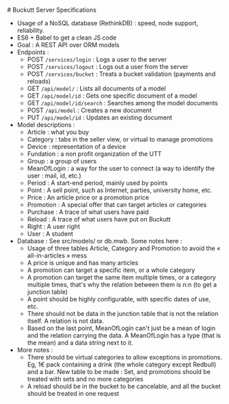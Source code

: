 # Buckutt Server Specifications

* Usage of a NoSQL database (RethinkDB) : speed, node support, reliability.
* ES6 + Babel to get a clean JS code
* Goal : A REST API over ORM models
* Endpoints :
    - POST `/services/login`     : Logs a user to the server
    - POST `/services/logout`    : Logs out a user from the server
    - POST `/services/bucket`    : Treats a bucket validation (payments and reloads)
    - GET `/api/model/`          : Lists all documents of a model
    - GET `/api/model/id`        : Gets one specific document of a model
    - GET `/api/model/id/search` : Searches among the model documents
    - POST `/api/model`          : Creates a new document
    - PUT `/api/model/id`        : Updates an existing document
* Model descriptions :
    - Article     : what you buy
    - Category    : tabs in the seller view, or virtual to manage promotions
    - Device      : representation of a device
    - Fundation   : a non profit organization of the UTT
    - Group       : a group of users
    - MeanOfLogin : a way for the user to connect (a way to identify the user : mail, id, etc.)
    - Period      : A start-end period, mainly used by points
    - Point       : A sell point, such as Internet, parties, university home, etc.
    - Price       : An article price or a promotion price
    - Promotion   : A special offer that can target articles or categories
    - Purchase    : A trace of what users have paid
    - Reload      : A trace of what users have put on Buckutt
    - Right       : A user right
    - User        : A student
* Database : See src/models/ or db.mwb. Some notes here :
    - Usage of three tables Article, Category and Promotion to avoid the « all-in-articles » mess
    - A price is unique and has many articles
    - A promotion can target a specific item, or a whole category
    - A promotion can target the same item multiple times, or a category multiple times, that's why the relation between
      them is n:n (to get a junction table)
    - A point should be highly configurable, with specific dates of use, etc.
    - There should not be data in the junction table that is not the relation itself. A relation is not data.
    - Based on the last point, MeanOfLogin can't just be a mean of login and the relation carrying the data.
      A MeanOfLogin has a type (that is the mean) and a data string next to it.
* More notes :
    - There should be virtual categories to allow exceptions in promotions. Eg, 1€ pack containing a drink (the whole
      category except Redbull) and a bar. New table to be made : Set, and promotions should be treated with sets and no
      more categories
    - A reload should be in the bucket to be cancelable, and all the bucket should be treated in one request
